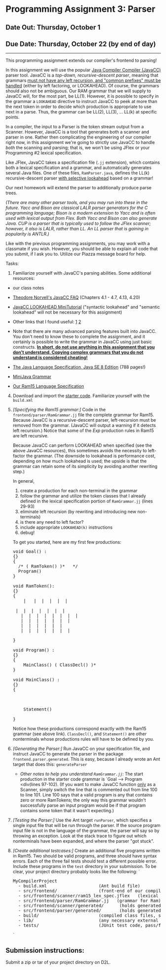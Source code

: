 # Programming Assignment 3: Parser

## Date Out: Thursday, October 1

## Due Date: Thursday, October 22 (by end of day)

* * *

This programming assignment extends our compiler's frontend to parsing!

In this assignment we will use the popular [Java Compiler Compiler (JavaCC)](http://javacc.java.net/) parser tool. JavaCC is a _top-down, recursive-descent parser_, meaning that grammars <u>must not have any left recursion, and "common prefixes" must be handled</u> (either by left factoring, or LOOKAHEAD). Of course, the grammars should also not be ambiguous. Our RAM grammar that we will supply to JavaCC will, for the most part, be LL(1). However, it is possible to specify in the grammar a `LOOKAHEAD` directive to instruct JavaCC to peek at more than the next token in order to decide which production is appropriate to use next in a parse. Thus, the grammar can be LL(2), LL(3), ... LL(k) at specific points.

In a compiler, the input to a Parser is the token stream output from a Scanner. However, JavaCC is a tool that generates both a scanner and parser in one. Rather then complicating the engineering of our compiler right now, in this assignment we're going to strictly use JavaCC to handle _both_ the scanning and parsing; that is, we won't be using JFlex or your Programming #2 lexical specification.

Like JFlex, JavaCC takes a specification file (`.jj` extension), which contains both a lexical specification and a grammar, and automatically generates several Java files. One of these files, `RamParser.java`, defines the LL(k) recursive-descent parser <u>with selective lookahead</u> based on a grammar!

Our next homework will extend the parser to additionally produce parse trees.

_(There are many other parser tools, and you may run into these in the future. Yacc and Bison are classical LALR parser generators for the C programming language; Bison is a modern extension to Yacc and is often used with lexical output from Flex. Both Yacc and Bison can also generate Java. CUP is a parser that is typically used to follow the JFlex scanner; however, it also is LALR, rather than LL. An LL parser that is gaining in popularity is ANTLR.)_

Like with the previous programming assignments, you may work with a classmate if you wish. However, you should be able to explain all code that you submit, if I ask you to. Utilize our Piazza message board for help.

Tasks:

1.  Familiarize yourself with JavaCC's parsing abilities. Some additional resources:

*   our class notes
*   [Theodore Norvell's JavaCC FAQ](http://www.engr.mun.ca/~theo/JavaCC-FAQ/javacc-faq-moz.htm) (Chapters 4.1 - 4.7, 4.13, 4.20)
*   [JavaCC LOOKAHEAD MiniTutorial](https://javacc.java.net/doc/lookahead.html) ("syntactic lookahead" and "semantic lookahead" will not be necessary for this assignment)
*   Other links that I found useful: [1](http://www.engr.mun.ca/~theo/JavaCC-Tutorial/javacc-tutorial.pdf) [2](http://cs.lmu.edu/~ray/notes/javacc/)
*   Note that there are many advanced parsing features built into JavaCC. You don't need to know these to complete the assignment, and it certainly is possible to write the grammar in JavaCC using just basic constructs. <u>**In short, do not use anything in this assignment that you don't understand. Copying complex grammars that you do not understand is considered cheating!**</u>

*   [The Java Language Specification, Java SE 8 Edition](http://docs.oracle.com/javase/specs/) (788 pages!)
*   [MiniJava Grammar](http://www.cs.wcupa.edu/rburns/Compilers/prog_assignments/MiniJava.html)
*   [Our Ram15 Language Specification](http://www.cs.wcupa.edu/rburns/Compilers/prog_assignments/Ram15Language.html)

4.  Download and import the [starter code](http://www.cs.wcupa.edu/rburns/Compilers/prog_assignments/prog3/hw3-startercode.zip). Familiarize yourself with the `build.xml`
5.  _[Specifying the Ram15 grammar:]_ Code in the `frontend/parser/RamGrammar.jj` file the complete grammar for Ram15\. Because JavaCC is a recursive-descent parser, left-recursion must be removed from the grammar. (JavaCC will output a warning if it detects left recursion.) Notice that some of the _Exp_ production rules in Ram15 are left recursive.

    Because JavaCC can perform LOOKAHEAD when specified (see the above JavaCC resources), this sometimes avoids the necessity to left-factor the grammar. (The downside to lookahead is performance cost, depending on how much lookahead is used; the upside is that the grammar can retain some of its simplicity by avoiding another rewriting step.)

    In general,

    1.  create a production for each non-terminal in the grammar
    2.  follow the grammar and utilize the token classes that I already defined in the lexical specification portion of `RamGrammar.jj` (lines 29-93)
    3.  eliminate left recursion (by rewriting and introducing new non-terminals)
    4.  is there any need to left factor?
    5.  include appropriate `LOOKAHEAD(k)` instructions
    6.  debug!

    To get you started, here are my first few productions:

    <pre>void Goal() :
    {}
    {
      /* ( RamToken() )*  <EOF> */
      Program() <EOF>
    }

    void RamToken():
    {}
    {
      <CLASS>  |  <IDENTIFIER> | <LBRACE> | <PUBLIC> | <STATIC> | <VOID> |
      <MAIN> | <LPAREN> | <STRING> | <LSQPAREN> | <RSQPAREN> | <RPAREN> | <RBRACE> |
      <PLUSEQUALS> | <MINUSEQUALS> | <SEMICOLON> | <RETURN> | <COMMA> | <INTEGER> | <BOOLEAN> | <ASSIGN> |
      <IF> | <ELSE> | <WHILE> | <COLON> | <PRINT> | <PRINTLN> | <AND> |
      <OR> | <LESSTHAN> | <EQUALITY> | <PLUS> | <MINUS> | <TIMES> |
      <DOT> | <LENGTH> | <INTEGER_LITERAL> | <TRUE> | <FALSE> | <THIS> | <NEW> |
      <EXCLAMATION>
    }

    void Program() :
    {}
    {
        MainClass() ( ClassDecl() )*
    }

    void MainClass() :
    {}
    {
        <CLASS> <IDENTIFIER> <LBRACE> <PUBLIC> <STATIC> <VOID> <MAIN> <LPAREN>
        <STRING> <LSQPAREN> <RSQPAREN> <IDENTIFIER> <RPAREN> <LBRACE>
        Statement()
        <RBRACE> <RBRACE>
    }
    </pre>

    Notice how these productions correspond exactly with the Ram15 grammar (see above link). `ClassDecl()`, and `Statement()` are other nonterminals whose productions rules will have to be defined by you.

6.  _[Generating the Parser:]_ Run JavaCC on your specification file, and instruct JavaCC to generate the parser in the package `frontend.parser.generated`. This is easy, because I already wrote an Ant target that does this: `generateParser`
    *   _Other notes to help you understand `RamGrammar.jj`_: The start production in the starter code grammar is `Goal --> Program <div(lines 97-102). (If you want to make JavaCC function <u>only</u> as a Scanner, simply switch the line that is commented out from line 100 to line 101\. Line 100 says that a valid program is any that contains zero or more RamTokens; the only way this grammar wouldn't successfully parse an input program would be if that program contains some token that it wasn't expecting.)
7.  _[Testing the Parser:]_ Use the Ant target `runParser`, which specifies a single input file that will be run through the parser. If the source program input file is not in the language of the grammar, the parser will say so by throwing an exception. Look at the stack trace to figure out which nonterminals have been expanded, and where the parser "got stuck".
8.  _[Create additional testcases:]_ Create an additional five programs written in Ram15\. Two should be valid programs, and three should have syntax errors. Each of the three fail tests should test a different possible error. Include these programs in the `test` directory in your submission. To be clear, your project directory probably looks like the following:
    `

    <pre>MyCompilerProject
      - build.xml                    (Ant build file)
      - src/frontend/                (front-end of our compiler)
      - src/frontend/scanner/ram15_lex_spec.jflex   (lexical specification for Ram)
      - src/frontend/parser/RamGrammar.jj   (grammar for Ram)
      - src/frontend/scanner/generated/      (holds generated .java Scanner files by JFlex)
      - src/frontend/parser/generated/       (holds generated .java Parser files by JavaCC)
      - build/                       (compiled class files, sometimes IDE call this directory "bin" instead)
      - lib/                         (any necessary external jar files -- JavaCC, JUnit, JFlex, ...)
      - tests/                       (JUnit test code, pass/fail programs to test each compiler component)
    </pre>

    `

## Submission instructions:

Submit a zip or tar of your project directory on D2L.
